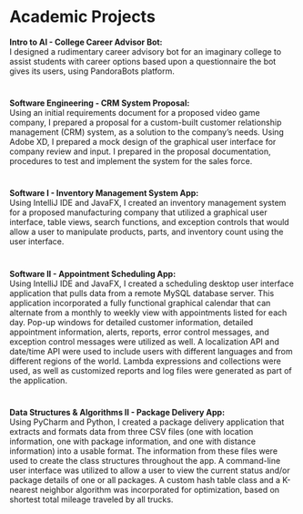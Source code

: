 # Academic Projects
<strong>Intro to AI - College Career Advisor Bot:</strong><br>
I designed a rudimentary career advisory bot for an imaginary college to assist students with career options based upon a questionnaire the bot gives its users, using PandoraBots platform.
#
<strong>Software Engineering - CRM System Proposal:</strong><br>
Using an initial requirements document for a proposed video game company, I prepared a proposal for a custom-built customer relationship management (CRM) system, as a solution to the company’s needs. Using Adobe XD, I prepared a mock design of the graphical user interface for company review and input. I prepared in the proposal documentation, procedures to test and implement the system for the sales force.
#
<strong>Software I - Inventory Management System App:</strong><br>
Using IntelliJ IDE and JavaFX, I created an inventory management system for a proposed manufacturing company that utilized a graphical user interface, table views, search functions, and exception controls that would allow a user to manipulate products, parts, and inventory count using the user interface.
#
<strong>Software II - Appointment Scheduling App:</strong><br>
Using IntelliJ IDE and JavaFX, I created a scheduling desktop user interface application that pulls data from a remote MySQL database server. This application incorporated a fully functional graphical calendar that can alternate from a monthly to weekly view with appointments listed for each day. Pop-up windows for detailed customer information, detailed appointment information, alerts, reports, error control messages, and exception control messages were utilized as well. A localization API and date/time API were used to include users with different languages and from different regions of the world. Lambda expressions and collections were used, as well as customized reports and log files were generated as part of the application.
#
<strong>Data Structures & Algorithms II - Package Delivery App:</strong><br>
Using PyCharm and Python, I created a package delivery application that extracts and formats data from three CSV files (one with location information, one with package information, and one with distance information) into a usable format. The information from these files were used to create the class structures throughout the app. A command-line user interface was utilized to allow a user to view the current status and/or package details of one or all packages. A custom hash table class and a K-nearest neighbor algorithm was incorporated for optimization, based on shortest total mileage traveled by all trucks.
#
